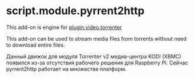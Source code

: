 script.module.pyrrent2http
==========================

This add-on is engine for [plugin.video.torrenter](https://github.com/DiMartinoXBMC/plugin.video.torrenter) 

This add-on can be used to stream media files from torrents without need to download entire files.

Данный движок для модуля Torrenter v2 медиа-центра KODI (XBMC) появился из-за отсутствия рабочего решения для Raspberry Pi.
Сейчас pyrrent2http работает на множестве платформ.
